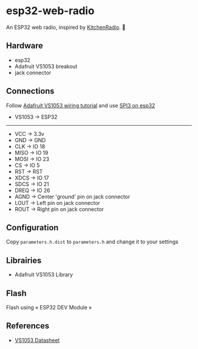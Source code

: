 # esp32-web-radio

An ESP32 web radio, inspired by [KitchenRadio](https://github.com/jeroenlukas/KitchenRadio). 🙏


## Hardware

 - esp32
 - Adafruit VS1053 breakout
 - jack connector


## Connections

Follow [Adafruit VS1053 wiring tutorial](https://learn.adafruit.com/adafruit-vs1053-mp3-aac-ogg-midi-wav-play-and-record-codec-tutorial/simple-audio-player-wiring) and use [SPI3 on esp32](https://techoverflow.net/2021/07/26/what-is-the-spi-pinout-of-the-esp32-esp-wroom-32/)


- VS1053 -> ESP32
---
- VCC  -> 3.3v
- GND  -> GND
- CLK  -> IO 18
- MISO -> IO 19
- MOSI -> IO 23
- CS   -> IO  5
- RST  -> RST
- XDCS -> IO 17
- SDCS -> IO 21
- DREQ -> IO 26
- AGND -> Center 'ground' pin on jack connector
- LOUT -> Left pin on jack connector
- ROUT -> Right pin on jack connector

## Configuration

Copy `parameters.h.dist` to `parameters.h` and change it to your settings

## Librairies

- Adafruit VS1053 Library

## Flash

Flash using « ESP32 DEV Module »

## References

- [VS1053 Datasheet](https://www.sparkfun.com/datasheets/Components/SMD/vs1053.pdf)
